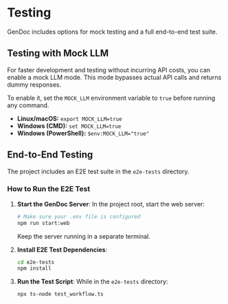 # Testing

GenDoc includes options for mock testing and a full end-to-end test suite.

## Testing with Mock LLM

For faster development and testing without incurring API costs, you can enable a mock LLM mode. This mode bypasses actual API calls and returns dummy responses.

To enable it, set the `MOCK_LLM` environment variable to `true` before running any command.

-   **Linux/macOS:** `export MOCK_LLM=true`
-   **Windows (CMD):** `set MOCK_LLM=true`
-   **Windows (PowerShell):** `$env:MOCK_LLM="true"`

## End-to-End Testing

The project includes an E2E test suite in the `e2e-tests` directory.

### How to Run the E2E Test

1.  **Start the GenDoc Server**:
    In the project root, start the web server:
    ```bash
    # Make sure your .env file is configured
    npm run start:web
    ```
    Keep the server running in a separate terminal.

2.  **Install E2E Test Dependencies**:
    ```bash
    cd e2e-tests
    npm install
    ```

3.  **Run the Test Script**:
    While in the `e2e-tests` directory:
    ```bash
    npx ts-node test_workflow.ts
    ```
